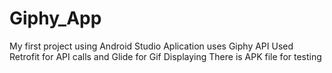 # Giphy_App
My first project using Android Studio
Aplication uses Giphy API
Used Retrofit for API calls and Glide for Gif Displaying
There is APK file for testing
